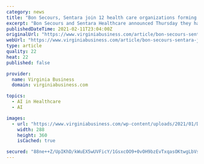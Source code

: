 ```yaml
---
category: news
title: "Bon Secours, Sentara join 12 health care organizations forming data company"
excerpt: "Bon Secours and Sentara Healthcare announced Thursday they have joined a group of 12 additional health care providers to form a new company, Truveta, which will offer data insights for patient care. Spurred by the rapid research needed to combat the COVID-19 pandemic,"
publishedDateTime: 2021-02-11T23:04:00Z
originalUrl: "https://www.virginiabusiness.com/article/bon-secours-sentara-join-12-health-care-organizations-forming-data-company/"
webUrl: "https://www.virginiabusiness.com/article/bon-secours-sentara-join-12-health-care-organizations-forming-data-company/"
type: article
quality: 22
heat: 22
published: false

provider:
  name: Virginia Business
  domain: virginiabusiness.com

topics:
  - AI in Healthcare
  - AI

images:
  - url: "https://www.virginiabusiness.com/wp-content/uploads/2021/01/DownloadIssue_February2021.jpg"
    width: 288
    height: 360
    isCached: true

secured: "88ne++Z/UpIKhD/kWuEX5wUVFicY/1GsxcOO9+0vOH9bzEvTxqasOKtwgLbVsVUHO6WjNvnAe78ypiEN5sEMVllON7tlh8R6O6vFUXoIJjp5juGDjBp0/NzGf9qtCI3LDrIaWiJtWjUOgQ+YAbQdb1jd2bSMpLApBjN93eHnypu4WIDsfEJ20dOnUQi/0UuzDoHH8p9/JuV210G4girTEPS31FB5XB76l/+EHj9AiR5jDp1t0z1SYYEeHKewRTx1H3vpsmYu27dneftTWa29LhMgVRwZkAqLg4FozPIokIuUXYaAnthmVPXSBIF7eVLxxX7IdVucH+gntXaZ6QtuavPwozibkvgvqleFsFEKp2s=;vMU3OsXlTmLc7TCP4hLHUQ=="
---
```


